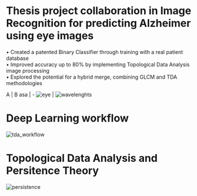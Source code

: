 # Thesis project collaboration in Image Recognition for predicting Alzheimer using eye images
• Created a patented Binary Classifier through training with a real patient database <br />
• Improved accuracy up to 80% by implementing Topological Data Analysis image processing <br />
• Explored the potential for a hybrid merge, combining GLCM and TDA methodologies <br />

A | B
asa | - 
![eye](https://github.com/JonPilarte/TDA_Deep-Learning/assets/98784746/c2aadc12-c74e-4adc-aec8-32075711fa13)
 | ![wavelenghts](https://github.com/JonPilarte/TDA_Deep-Learning/assets/98784746/fca6df3c-0eae-426d-87f6-ea9dfcd8376c)


# Deep Learning workflow
![tda_workflow](https://github.com/JonPilarte/TDA_Deep-Learning/assets/98784746/3af7a57e-03cd-4f65-a781-69fd57ebba27)

# Topological Data Analysis and Persitence Theory
![persistence](https://github.com/JonPilarte/TDA_Deep-Learning/assets/98784746/4cf6e771-692e-4672-bd83-9f611cc111ba)




